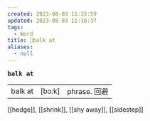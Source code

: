 ```yaml
---
created: 2023-08-03 11:15:59
updated: 2023-08-03 11:16:37
tags:
  - Word
title: 📖balk at
aliases:
  - null
---
```


<pre><strong>balk at</strong></pre>
|   |   |   |
|---|---|---|
|balk at|[bɔ:k]|phrase. 回避|
[[hedge]], [[shrink]], [[shy away]], [[sidestep]]